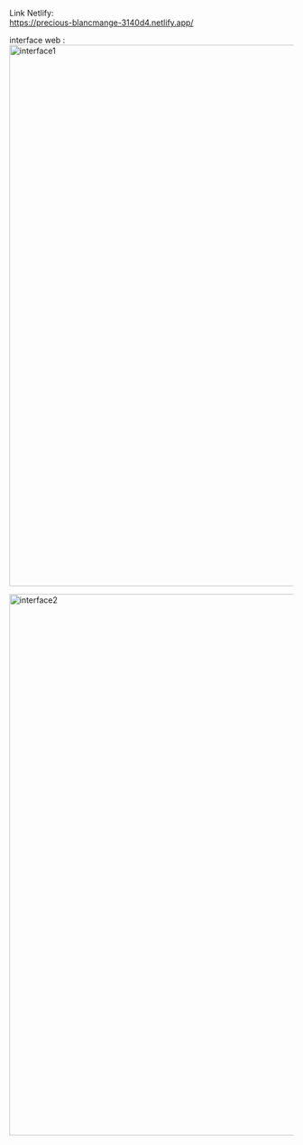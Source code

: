 Link Netlify:
<br>
https://precious-blancmange-3140d4.netlify.app/

interface web :
<img width="960" alt="interface1" src="https://github.com/user-attachments/assets/3de44ca2-246e-4aa8-9baf-5e0bf87cd8d4" />

<img width="960" alt="interface2" src="https://github.com/user-attachments/assets/95c9e831-4be0-4d6f-b4b8-8e22dc67c92e" />
